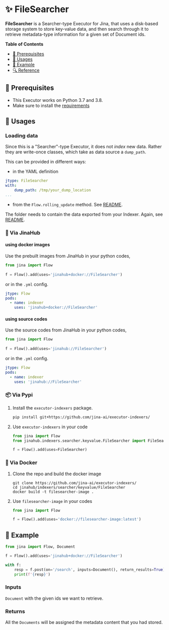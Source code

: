 # ✨ FileSearcher

**FileSearcher** is a Searcher-type Executor for Jina, that uses a disk-based storage system to store key-value data, and then search through it to retrieve metadata-type information for a given set of Document ids.

<!-- START doctoc generated TOC please keep comment here to allow auto update -->
<!-- DON'T EDIT THIS SECTION, INSTEAD RE-RUN doctoc TO UPDATE -->
**Table of Contents**

- [🌱 Prerequisites](#-prerequisites)
- [🚀 Usages](#-usages)
- [🎉️ Example](#%EF%B8%8F-example)
- [🔍️ Reference](#%EF%B8%8F-reference)

<!-- END doctoc generated TOC please keep comment here to allow auto update -->

## 🌱 Prerequisites

- This Executor works on Python 3.7 and 3.8. 
- Make sure to install the [requirements](./requirements.txt)

## 🚀 Usages

### Loading data

Since this is a "Searcher"-type Executor, it does not _index_ new data. Rather they are write-once classes, which take as data source a `dump_path`. 

This can be provided in different ways:

- in the YAML definition
  
```yaml
jtype: FileSearcher
with:
    dump_path: /tmp/your_dump_location
...
```

- from the `Flow.rolling_update` method. See [README](../../../../../README.md).

The folder needs to contain the data exported from your Indexer. Again, see [README](../../../../../README.md).

### 🚚 Via JinaHub

#### using docker images
Use the prebuilt images from JinaHub in your python codes, 

```python
from jina import Flow
	
f = Flow().add(uses='jinahub+docker://FileSearcher')
```

or in the `.yml` config.
	
```yaml
jtype: Flow
pods:
  - name: indexer
    uses: 'jinahub+docker://FileSearcher'
```

#### using source codes
Use the source codes from JinaHub in your python codes,

```python
from jina import Flow
	
f = Flow().add(uses='jinahub://FileSearcher')
```

or in the `.yml` config.

```yaml
jtype: Flow
pods:
  - name: indexer
    uses: 'jinahub://FileSearcher'
```


### 📦️ Via Pypi

1. Install the `executor-indexers` package.

	```bash
	pip install git+https://github.com/jina-ai/executor-indexers/
	```

1. Use `executor-indexers` in your code

	```python
	from jina import Flow
	from jinahub.indexers.searcher.keyvalue.FileSearcher import FileSearcher
	
	f = Flow().add(uses=FileSearcher)
	```


### 🐳 Via Docker

1. Clone the repo and build the docker image

	```shell
	git clone https://github.com/jina-ai/executor-indexers/
	cd jinahub/indexers/searcher/keyvalue/FileSearcher
	docker build -t filesearcher-image .
	```

1. Use `filesearcher-image` in your codes

	```python
	from jina import Flow
	
	f = Flow().add(uses='docker://filesearcher-image:latest')
	```
	

## 🎉️ Example 


```python
from jina import Flow, Document

f = Flow().add(uses='jinahub+docker://FileSearcher')

with f:
    resp = f.post(on='/search', inputs=Document(), return_results=True)
    print(f'{resp}')
```

### Inputs 

`Document` with the given ids we want to retrieve.

### Returns

All the `Documents` will be assigned the metadata content that you had stored.
